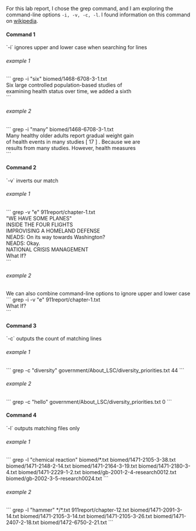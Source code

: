 
For this lab report, I chose the grep command, and I am exploring the command-line options `-i, -v, -c, -l`. I found information on this command on [wikipedia](https://en.wikibooks.org/wiki/Grep). 

 <h4> Command 1 </h4> 
`-i` ignores upper and lower case when searching for lines
<h6> example 1 </h6>
```
  grep -i "six" biomed/1468-6708-3-1.txt <br>
        Six large controlled population-based studies of <br>
          examining health status over time, we added a sixth <br>
 ```
 <h6> example 2 </h6>
```
grep -i "many" biomed/1468-6708-3-1.txt <br>
        Many healthy older adults report gradual weight gain<br>
          of health events in many studies [ 17 ] . Because we are<br>
          results from many studies. However, health measures<br>
 ```

 <h4> Command 2 </h4> 
`-v` inverts our match 
<h6> example 1 </h6>
```
 grep -v "e" 911report/chapter-1.txt <br>
"WE HAVE SOME PLANES" <br>
INSIDE THE FOUR FLIGHTS <br>
IMPROVISING A HOMELAND DEFENSE <br>
    NEADS: On its way towards Washington? <br>
    NEADS: Okay. <br>
NATIONAL CRISIS MANAGEMENT <br>
What If? <br>
 ```
 <h6> example 2 </h6>
  We can also combine command-line options to ignore upper and lower case
```
grep -i -v "e" 911report/chapter-1.txt <br>
What If? <br>
 ```
  <h4> Command 3 </h4> 
`-c` outputs the count of matching lines 
<h6> example 1 </h6>
```
 grep -c "diversity" government/About_LSC/diversity_priorities.txt
44
 ```
 <h6> example 2 </h6>
```
grep -c "hello" government/About_LSC/diversity_priorities.txt 
0
 ```
 
   <h4> Command 4 </h4> 
`-l` outputs matching files only
<h6> example 1 </h6>
```
 grep -l "chemical reaction" biomed/*.txt
biomed/1471-2105-3-38.txt
biomed/1471-2148-2-14.txt
biomed/1471-2164-3-19.txt
biomed/1471-2180-3-4.txt
biomed/1471-2229-1-2.txt
biomed/gb-2001-2-4-research0012.txt
biomed/gb-2002-3-5-research0024.txt
```
 <h6> example 2 </h6>
```
grep -l "hammer" */*.txt
911report/chapter-12.txt
biomed/1471-2091-3-14.txt
biomed/1471-2105-3-14.txt
biomed/1471-2105-3-26.txt
biomed/1471-2407-2-18.txt
biomed/1472-6750-2-21.txt
```
